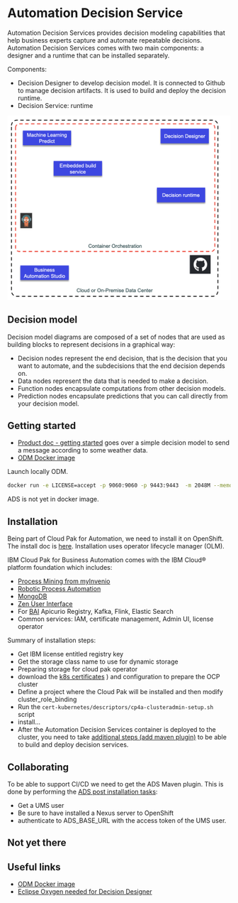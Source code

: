 # Automation Decision Service

Automation Decision Services provides decision modeling capabilities that help business experts capture and automate repeatable decisions. 
Automation Decision Services comes with two main components: a designer and a runtime that can be installed separately.

Components:

* Decision Designer to develop decision model. It is connected to Github to manage decision artifacts. It is used to build and deploy the decision runtime.
* Decision Service: runtime

![](./images/ads.png)

## Decision model

Decision model diagrams are composed of a set of nodes that are used as building blocks to represent decisions in a graphical way:

* Decision nodes represent the end decision, that is the decision that you want to automate, and the subdecisions that the end decision depends on.
* Data nodes represent the data that is needed to make a decision.
* Function nodes encapsulate computations from other decision models.
* Prediction nodes encapsulate predictions that you can call directly from your decision model.

## Getting started

* [Product doc - getting started](https://www.ibm.com/docs/en/cloud-paks/cp-biz-automation/21.0.x?topic=resources-getting-started-tutorial) goes over a simple decision model to send a message according to some weather data.
* [ODM Docker image](https://hub.docker.com/r/ibmcom/odm)

Launch locally ODM.

```sh
docker run -e LICENSE=accept -p 9060:9060 -p 9443:9443  -m 2048M --memory-reservation 2048M -v $PWD:/config/dbdata/ -e SAMPLE=true ibmcom/odm:8.10
```

ADS is not yet in docker image.

## Installation

Being part of Cloud Pak for Automation, we need to install it on OpenShift. The install doc is [here](https://www.ibm.com/docs/en/cloud-paks/cp-biz-automation/21.0.x?topic=automation-installing). 
Installation uses  operator lifecycle manager (OLM).

IBM Cloud Pak for Business Automation comes with the IBM Cloud® platform foundation which includes:

* [Process Mining from myInvenio](https://www.ibm.com/docs/en/cloud-paks/1.0?topic=foundation-process-mining)
* [Robotic Process Automation]()
* [MongoDB]()
* [Zen User Interface]()
* For [BAI](/techno/bai) Apicurio Registry, Kafka, Flink, Elastic Search
* Common services: IAM, certificate management, Admin UI, license operator

Summary of installation steps:

* Get IBM license entitled registry key
* Get the storage class name to use for dynamic storage
* Preparing storage for cloud pak operator
* download the [k8s certificates](https://www.ibm.com/docs/en/cloud-paks/cp-biz-automation/21.0.x?topic=cluster-setting-up-admin-script)
) and configuration to prepare the OCP cluster
* Define a project where the Cloud Pak will be installed and then modify cluster_role_binding
* Run the `cert-kubernetes/descriptors/cp4a-clusteradmin-setup.sh` script
* install...
* After the Automation Decision Services container is deployed to the cluster, you need to take [additional steps (add maven plugin)](https://www.ibm.com/docs/en/cloud-paks/cp-biz-automation/21.0.x?topic=tasks-completing-post-deployment-automation-decision-services) to be able to build and deploy decision services.

## Collaborating

To be able to support CI/CD we need to get the ADS Maven plugin. This is done by performing the [ADS post installation tasks](https://www.ibm.com/docs/en/cloud-paks/cp-biz-automation/21.0.x?topic=tasks-completing-post-deployment-automation-decision-services):

* Get a UMS user
* Be sure to have installed a Nexus server to OpenShift
* authenticate to ADS_BASE_URL with the access token of the UMS user.

## Not yet there



## Useful links

* [ODM Docker image](https://hub.docker.com/r/ibmcom/odm/)
* [Eclipse Oxygen needed for Decision Designer](http://www.eclipse.org/downloads/packages/release/oxygen/3a)